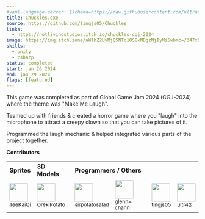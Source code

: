 ```yaml
---
#yaml-language-server: $schema=https://raw.githubusercontent.com/ultraflame4/ultraflame4.github.io/v6-dev/public/schema-attributes.json
title: Chuckles.exe
source: https://github.com/tingjs05/Chuckles
links:
  - https://notlivingstudios.itch.io/chuckles-ggj-2024
image: https://img.itch.zone/aW1hZ2UvMjQ5NTc1OS8xNDgzNjIyMi5wbmc=/347x500/WJ6vHk.png
skills:
  - unity
  - csharp
status: completed
start: jan 26 2024
end: jan 29 2024
flags: [featured]
---
```


This game was completed as part of Global Game Jam 2024 (GGJ-2024) where the theme was "Make Me Laugh".

Teamed up with friends & created a horror game where you "laugh" into the microphone to attract a creepy clown so that you can take pictures of it.

Programmed the laugh mechanic & helped integrated various parts of the project together.

**Contributors**
<table>
    <tr>
        <td><b>Sprites</b></td>
        <td><b>3D Models</b></td>
        <td colspan="4"><b>Programmers / Others</b></td>
    </tr>
    <tr>
        <style>
            td>a>img{
                max-width: initial;
                width:3rem
            }
        </style>
        <td><a href="https://github.com/TeeKaiQi"><img src="https://github.com/TeeKaiQi.png" /><br/><sub>TeeKaiQi</sub></a></td>
        <td><a href="https://github.com/OrekiPotato"><img src="https://github.com/OrekiPotato.png" /><br/><sub>OrekiPotato</sub></a></td>
        <td><a href="https://github.com/sirpotatosalad"><img src="https://github.com/sirpotatosalad.png"/><br/><sub>sirpotatosalad</sub></a></td>
        <td><a href="https://github.com/glenn-chann"><img src="https://github.com/glenn-chann.png" /><br/><sub>glenn-chann</sub></a></td>
        <td><a href="https://github.com/tingjs05"><img src="https://github.com/tingjs05.png" /><br/><sub>tingjs05</sub></a></td>
        <td><a href="https://github.com/ultraflame4"><img src="https://github.com/ultraflame4.png"/><br/><sub>ultr42</sub></a></td>
    </tr>
</table>
